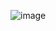 
 





![image](https://user-images.githubusercontent.com/104244590/171650621-a410be1c-0be7-49bf-8a52-312b4a7b505f.png)


<!---
lroethan/lroethan is a ✨ special ✨ repository because its `README.md` (this file) appears on your GitHub profile.
You can click the Preview link to take a look at your changes.
--->
